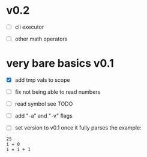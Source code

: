 # v0.2

- [ ] cli executor

- [ ] other math operators

# very bare basics v0.1

- [x] add tmp vals to scope

- [ ] fix not being able to read numbers

- [ ] read symbol see TODO

- [ ] add "-a" and "-v" flags

- [ ] set version to v0.1
once it fully parses the example:
```
25
i = 0
i = i + 1
```
